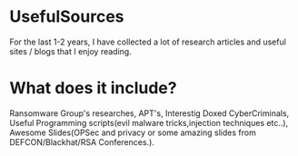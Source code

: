 # UsefulSources

For the last 1-2 years, I have collected a lot of research articles and useful sites / blogs that I enjoy reading.

# What does it include?

Ransomware Group's researches,
APT's,
Interestig Doxed CyberCriminals,
Useful Programming scripts(evil malware tricks,injection techniques etc..),
Awesome Slides(OPSec and privacy or some amazing slides from DEFCON/Blackhat/RSA Conferences.).



